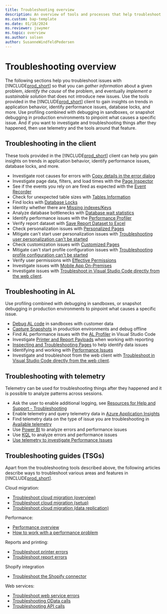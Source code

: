 ```yaml
---
title: Troubleshooting overview
description: An overview of tools and processes that help troubleshoot issues in Business Central.
ms.custom: bap-template
ms.date: 01/18/2024
ms.reviewer: jswymer
ms.topic: overview
ms.author: solsen
author: SusanneWindfeldPedersen
---
```


# Troubleshooting overview

The following sections help you troubleshoot issues with [!INCLUDE[prod_short](../developer/includes/prod_short.md)] so that you can *gather information* about a given problem, *identify the cause* of the problem, and eventually *implement a sustainable solution* that does not introduce new issues. Use the tools provided in the [!INCLUDE[prod_short](../developer/includes/prod_short.md)] client to gain insights on trends in application behavior, identify performance issues, database locks, and more. Use profiling combined with debugging in sandboxes, or snapshot debugging in production environments to pinpoint what causes a specific issue. And if you want to investigate and troubleshooting things after they happened, then use telemetry and the tools around that feature.


## Troubleshooting in the client
These tools provided in the [!INCLUDE[prod_short](../developer/includes/prod_short.md)] client can help you gain insights on trends in application behavior, identify performance issues, database locks, and more. 

- Investigate root causes for errors with [Copy details in the error dialog](devenv-error-dialog.md)
- Investigate page data, filters, and load times with the [Page Inspector](/dynamics365/business-central/across-inspect-page)
- See if the events you rely on are fired as expected with the [Event Recorder](devenv-events-discoverability.md)
- Check for unexpected table sizes with [Tables Information](/dynamics365/business-central/admin-view-table-information)
- Find locks with [Database Locks](/dynamics365/business-central/admin-view-database-locks)
- Identity whether there are [Missing indexes/Keys](../administration/database-missing-indexes.md)
- Analyze database bottlenecks with [Database wait statistics](../administration\database-wait-statistics.md)
- Identify performance issues with the [Performance Profiler](../administration/performance-profiler-overview.md)
- Verify report dataset with [Save Report Dataset to Excel](/dynamics365/business-central/report-analyze-excel)
- Check personalization issues with [Personalized Pages](/dynamics365/business-central/ui-personalization-user)  
- Mitigate can't start user personalization issues with [Troubleshooting user personalization can't be started](devenv-troubleshooting-user-personalization.md)  
- Check customization issues with [Customized Pages](/dynamics365/business-central/ui-personalization-manage)
- Mitigate can't start profile configuration issues with [Troubleshooting profile configuration can't be started](devenv-troubleshooting-profile-configuration.md)
- Verify user permissions with [Effective Permissions](/dynamics365/business-central/ui-define-granular-permissions)
- Investigate issues with [Mobile App On-Premises](devenv-troubleshooting-the-mobile-app.md)
- Investigate issues with [Troubleshoot in Visual Studio Code directly from the web client](devenv-troubleshoot-vscode-webclient.md).


## Troubleshooting in AL
Use profiling combined with debugging in sandboxes, or snapshot debugging in production environments to pinpoint what causes a specific issue.

- [Debug AL code](devenv-debugging.md) in sandboxes with customer data
- [Capture Snapshots](devenv-snapshot-debugging.md) in production environments and debug offline
- Find AL performance issues with the [AL Profiler](devenv-al-profiler-overview.md) in Visual Studio Code
- Investigate [Printer and Report Payloads](devenv-reports-troubleshoot-printing.md) when working with reporting
- [Inspecting and Troubleshooting Pages](devenv-inspecting-pages.md) to help identify data issues
- Identifying and working with [Performance Issues](../performance/performance-overview.md)
- Investigate and troubleshoot from the web client with [Troubleshoot in Visual Studio Code directly from the web client](devenv-troubleshoot-vscode-webclient.md).

## Troubleshooting with telemetry

Telemetry can be used for troubleshooting things after they happened and it is possible to analyze patterns across sessions.

- Ask the user to enable additional logging, see [Resources for Help and Support - Troubleshooting](/dynamics365/business-central/product-help-and-support#troubleshooting)
- Enable telemetry and query telemetry data in [Azure Application Insights](../administration/telemetry-overview.md)
- Find telemetry data on the type of issue you are troubleshooting in [Available telemetry](../administration/telemetry-available-telemetry.md) 
- Use [Power BI](../administration/telemetry-power-bi-app.md) to analyze errors and performance issues
- Use [KQL](../administration/telemetry-analyze-with-kql.md) to analyze errors and performance issues
- [Use telemetry to investigate Performance Issues](../performance/performance-work-perf-problem.md)

## Troubleshooting guides (TSGs)
Apart from the troubleshooting tools described above, the following articles describe ways to troubleshoot various areas and features in [!INCLUDE[prod_short](../developer/includes/prod_short.md)].

Cloud migration:
- [Troubleshoot cloud migration (overview)](../administration/migration-troubleshooting.md)
- [Troubleshoot cloud migration (setup)](../administration/migration-setup-troubleshooting.md)
- [Troubleshoot cloud migration (data replication)](../administration/migration-data-replication-troubleshooting.md)

Performance: 
- [Performance overview](../performance/performance-overview.md)
- [How to work with a performance problem](../performance/performance-work-perf-problem.md)

Reports and printing: 
- [Troubleshoot printer errors](./devenv-reports-troubleshoot-printing.md)
- [Troubleshoot report errors](devenv-reports-troubleshooting.md)

Shopify integration
- [Troubleshoot the Shopify connector](/dynamics365/business-central/shopify/troubleshoot)

Web services:
- [Troubleshoot web service errors](../webservices/web-service-troubleshooting.md)
- [Troubleshooting OData calls](../webservices/dynamics-error-codes.md)
- [Troubleshooting API calls](../webservices/dynamics-error-codes.md)

